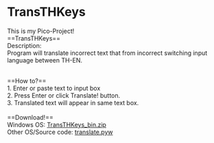 # TransTHKeys
This is my Pico-Project!<br>
==TransTHKeys==<br>
Description:<br>
	Program will translate incorrect text that from incorrect switching input language between TH-EN.<br><br>

==How to?==<br>
	1. Enter or paste text to input box<br>
	2. Press Enter or click Translate! button.<br>
	3. Translated text will appear in same text box.<br>
<br>
==Download!==<br>
	Windows OS: <a href="TransTHKeys_bin.zip?raw=True">TransTHKeys_bin.zip</a><br>
	Other OS/Source code: <a href="translate.pyw">translate.pyw
 

